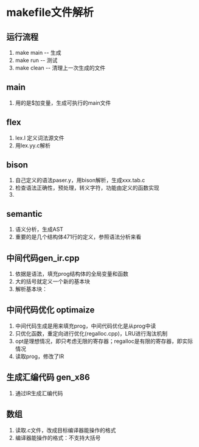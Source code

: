 # makefile文件解析
## 运行流程
1. make main   -- 生成
2. make run    -- 测试
3. make clean  -- 清理上一次生成的文件


## main
1. 用的是$加变量，生成可执行的main文件


## flex
1. lex.l 定义词法源文件
2. 用lex.yy.c解析


## bison
1. 自己定义的语法paser.y，用bison解析，生成xxx.tab.c
2. 检查语法正确性，预处理，转义字符，功能由定义的函数实现
3. 

## semantic
1. 语义分析，生成AST
2. 重要的是几个结构体471行的定义，参照语法分析来看

## 中间代码gen_ir.cpp
1. 依据是语法，填充prog结构体的全局变量和函数
2. 大的括号就定义一个新的基本块
3. 解析基本块：


## 中间代码优化 optimaize
1. 中间代码生成是用来填充prog，中间代码优化是从prog中读
2. 只优化函数，重定向进行优化(regalloc.cpp)，LRU进行淘汰机制
3. opt是理想情况，即只考虑无限的寄存器；regalloc是有限的寄存器，即实际情况
4. 读取prog，修改了IR


## 生成汇编代码 gen_x86
1. 通过IR生成汇编代码


## 数组
1. 读取.c文件，改成目标编译器能操作的格式
2. 编译器能操作的格式：不支持大括号





